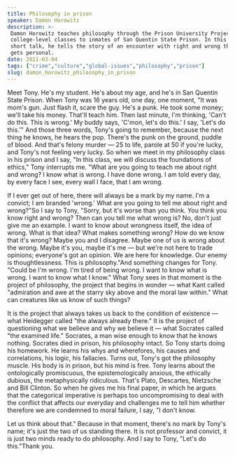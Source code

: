 ```yaml
---
title: Philosophy in prison
speaker: Damon Horowitz
description: >-
 Damon Horowitz teaches philosophy through the Prison University Project, bringing
 college-level classes to inmates of San Quentin State Prison. In this powerful
 short talk, he tells the story of an encounter with right and wrong that quickly
 gets personal.
date: 2011-03-04
tags: ["crime","culture","global-issues","philosophy","prison"]
slug: damon_horowitz_philosophy_in_prison
---
```


Meet Tony. He's my student. He's about my age, and he's in San Quentin State Prison. When
Tony was 16 years old, one day, one moment, "It was mom's gun. Just flash it, scare the
guy. He's a punk. He took some money; we'll take his money. That'll teach him. Then last
minute, I'm thinking, 'Can't do this. This is wrong.' My buddy says, 'C'mon, let's do
this.' I say, 'Let's do this.'" And those three words, Tony's going to remember, because
the next thing he knows, he hears the pop. There's the punk on the ground, puddle of
blood. And that's felony murder — 25 to life, parole at 50 if you're lucky, and Tony's not
feeling very lucky. So when we meet in my philosophy class in his prison and I say, "In
this class, we will discuss the foundations of ethics," Tony interrupts me. "What are you
going to teach me about right and wrong? I know what is wrong. I have done wrong. I am
told every day, by every face I see, every wall I face, that I am wrong.

If I ever get out of here, there will always be a mark by my name. I'm a convict; I am
branded 'wrong.' What are you going to tell me about right and wrong?"So I say to Tony,
"Sorry, but it's worse than you think. You think you know right and wrong? Then can you
tell me what wrong is? No, don't just give me an example. I want to know about wrongness
itself, the idea of wrong. What is that idea? What makes something wrong? How do we know
that it's wrong? Maybe you and I disagree. Maybe one of us is wrong about the wrong. Maybe
it's you, maybe it's me — but we're not here to trade opinions; everyone's got an opinion.
We are here for knowledge. Our enemy is thoughtlessness. This is philosophy."And something
changes for Tony. "Could be I'm wrong. I'm tired of being wrong. I want to know what is
wrong. I want to know what I know." What Tony sees in that moment is the project of
philosophy, the project that begins in wonder — what Kant called "admiration and awe at
the starry sky above and the moral law within." What can creatures like us know of such
things?

It is the project that always takes us back to the condition of existence — what Heidegger
called "the always already there." It is the project of questioning what we believe and
why we believe it — what Socrates called "the examined life." Socrates, a man wise enough
to know that he knows nothing. Socrates died in prison, his philosophy intact. So Tony
starts doing his homework. He learns his whys and wherefores, his causes and correlations,
his logic, his fallacies. Turns out, Tony's got the philosophy muscle. His body is in
prison, but his mind is free. Tony learns about the ontologically promiscuous, the
epistemologically anxious, the ethically dubious, the metaphysically ridiculous. That's
Plato, Descartes, Nietzsche and Bill Clinton. So when he gives me his final paper, in which
he argues that the categorical imperative is perhaps too uncompromising to deal with the
conflict that affects our everyday and challenges me to tell him whether therefore we are
condemned to moral failure, I say, "I don't know.

Let us think about that." Because in that moment, there's no mark by Tony's name; it's
just the two of us standing there. It is not professor and convict, it is just two minds
ready to do philosophy. And I say to Tony, "Let's do this."Thank you.

<!--
ad_duration=3.33
event="TED2011"
external_start_time=0
intro_duration=11.82
is_subtitle_required="False"
is_talk_featured="True"
language="en"
language_swap="False"
native_language="en"
number_of_related_talks=6
number_of_speakers=1
number_of_subtitled_videos=47
number_of_tags=5
number_of_talk_download_languages=49
number_of_talk_more_resources=0
number_of_talk_recommendations=0
number_of_talks_take_actions=0
post_ad_duration=0.83
published_timestamp="2011-11-28 16:22:47"
recording_date="2011-03-04"
speaker_description="Philosopher, entrepreneur"
speaker_is_published=1
speaker_name="Damon Horowitz"
talk_name="Philosophy in prison"
talks_tags=["crime","culture","global-issues","philosophy","prison"]
url_audio="https://download.ted.com/talks/DamonHorowitz_2011.mp3?apikey=acme-roadrunner"
url_photo_speaker="https://pe.tedcdn.com/images/ted/266bebcd762dca63b6bc5cb255647c96fc475bf4_254x191.jpg"
url_photo_talk="https://pe.tedcdn.com/images/ted/3f6dda85c262a19435f481dfe30c3ebe469d874a_800x600.jpg"
url_webpage="https://www.ted.com/talks/damon_horowitz_philosophy_in_prison"
video_type_name="TED Stage Talk"
-->